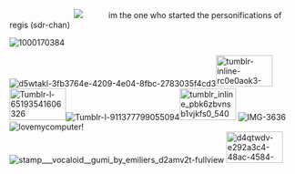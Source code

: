 
⠀⠀⠀⠀⠀⠀⠀⠀⠀⠀⠀![](https://komarev.com/ghpvc/?username=elanourr&color=ff4787&label=⠀⠀⠀⠀⠀꒰⠀⠀patients⠀⠀⟡⠀⠀⠀⠀&abbreviated=true)⠀⠀⠀⠀ im the one who started the personifications of regis (sdr-chan)


![1000170384](https://github.com/user-attachments/assets/380e4028-ac28-4c2b-b48d-34c8597921bc)





![d5wtakl-3fb3764e-4209-4e04-8fbc-2783035f4cd3](https://github.com/user-attachments/assets/2a2aebe8-a2a5-421f-82f0-d4b92d7f2f1f)<img width="99" height="55" alt="tumblr-inline-rc0e0aok3-G1vefsve-500" src="https://github.com/user-attachments/assets/c38e809b-e09f-4b1e-969c-5837b13d7666" /><img width="99" height="56" alt="Tumblr-l-65193541606326" src="https://github.com/user-attachments/assets/b7715176-291c-477d-91b2-b95870548677" />![Tumblr-l-911377799055094](https://github.com/user-attachments/assets/be2dcaeb-13c1-49cd-acc9-e98842a0dcb8)<img width="99" height="56" alt="tumblr_inline_pbk6zbvnsb1vjkfs0_540" src="https://github.com/user-attachments/assets/3fa506e1-2765-4563-97bb-2eff06743df6" />
![IMG-3636](https://github.com/user-attachments/assets/f237d838-5336-4747-9bb2-7fde4b8929b0)![lovemycomputer](https://github.com/user-attachments/assets/e90e2dca-3763-4d34-867a-238f9b70e6f0)!
![stamp___vocaloid__gumi_by_emiliers_d2amv2t-fullview](https://github.com/user-attachments/assets/ad7a25a9-8251-4560-a219-471b8ceb320d)
<img width="99" height="55" alt="d4qtwdv-e292a3c4-48ac-4584-8ada-422f359597bd" src="https://github.com/user-attachments/assets/d02eba12-3b35-4c67-aec0-a204a2b30f3c" />





